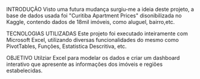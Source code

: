 INTRODUÇÃO 
Visto uma futura mudança surgiu-me a ideia deste projeto, a base de dados usada foi "Curitiba Apartment Prices" disonibilizada no Kaggle, contendo dados de 18mil imóveis, como aluguel, bairro,etc.

TECNOLOGIAS UTILIZADAS
Este projeto foi executado inteiramente com Microsoft Excel, utilizando diversas funcionalidades do mesmo como PivotTables, Funções, Estatistica Descritiva, etc.

OBJETIVO
Utilziar Excel para modelar os dados e criar um dashboard interativo que apresente as informações dos imóveis e regiões estabelecidas.
